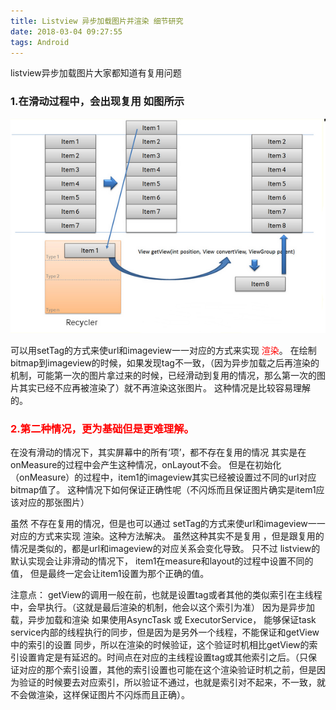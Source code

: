 ```yaml
---
title: Listview 异步加载图片并渲染 细节研究
date: 2018-03-04 09:27:55
tags: Android
---
```


listview异步加载图片大家都知道有复用问题

### 1.在滑动过程中，会出现复用 如图所示

![ListView复用](https://github.com/jiangzenghe/pics/blob/master/tech/20180304092755-1.png?raw=true)

<!--more-->

可以用setTag的方式来使url和imageview一一对应的方式来实现 <font color=red>渲染</font>。
在绘制bitmap到imageview的时候，如果发现tag不一致，（因为异步加载之后再渲染的机制，可能第一次的图片拿过来的时候，已经滑动到复用的情况，那么第一次的图片其实已经不应再被渲染了）就不再渲染这张图片。
这种情况是比较容易理解的。

### <font color=red>2.第二种情况，更为基础但是更难理解。</font>
在没有滑动的情况下，其实屏幕中的所有‘项’，都不存在复用的情况
其实是在onMeasure的过程中会产生这种情况，onLayout不会。
但是在初始化（onMeasure）的过程中，item1的imageview其实已经被设置过不同的url对应bitmap值了。
这种情况下如何保证正确性呢（不闪烁而且保证图片确实是item1应该对应的那张图片）

虽然 不存在复用的情况，但是也可以通过 setTag的方式来使url和imageview一一对应的方式来实现 渲染。这种方法解决。
虽然这种其实不是复用 ，但是跟复用的情况是类似的，都是url和imageview的对应关系会变化导致。
只不过 listview的默认实现会让非滑动的情况下， item1在measure和layout的过程中设置不同的值， 但是最终一定会让item1设置为那个正确的值。

注意点：
getView的调用一般在前，也就是设置tag或者其他的类似索引在主线程中，会早执行。（这就是最后渲染的机制，他会以这个索引为准）
因为是异步加载，异步加载和渲染 如果使用AsyncTask 或 ExecutorService， 能够保证task service内部的线程执行的同步，但是因为是另外一个线程，不能保证和getView中的索引的设置 同步，所以在渲染的时候验证，这个验证时机相比getView的索引设置肯定是有延迟的。时间点在对应的主线程设置tag或其他索引之后。（只保证对应的那个索引设置，其他的索引设置也可能在这个渲染验证时机之前，但是因为验证的时候要去对应索引，所以验证不通过，也就是索引对不起来，不一致，就不会做渲染，这样保证图片不闪烁而且正确）。